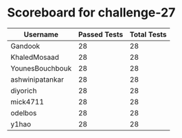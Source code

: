 # Scoreboard for challenge-27
| Username   | Passed Tests | Total Tests |
|------------|--------------|-------------|
| Gandook | 28 | 28 |
| KhaledMosaad | 28 | 28 |
| YounesBouchbouk | 28 | 28 |
| ashwinipatankar | 28 | 28 |
| diyorich | 28 | 28 |
| mick4711 | 28 | 28 |
| odelbos | 28 | 28 |
| y1hao | 28 | 28 |
